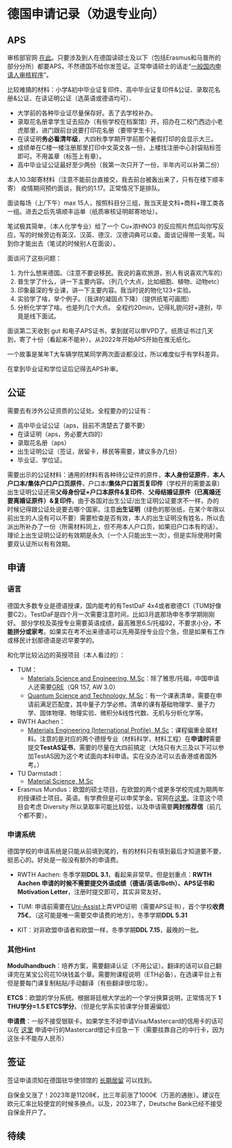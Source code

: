 # 德国申请记录（劝退专业向）

## APS

审核部官网 [在此](https://www.aps.org.cn/zh/)。只要涉及到人在德国读硕士及以下（包括Erasmus和马普所的部分分所）都要APS，不然德国不给你发签证。正常申请硕士的话走“[一般国内申请人审核程序](https://www.aps.org.cn/zh/verfahren-und-services-deutschland/chinaverfahren)”。

比较难搞的材料：小学&初中毕业证复印件、高中毕业证复印件&公证、录取花名册&公证、在读证明公证（选英语或德语均可）、

- 大学前的各种毕业证尽量保存好。丢了去学校补办。
- 录取花名册拿学生证去招办（有些学校在档案馆）开，招办在二校门西边小老虎那里，进门跟前台说要打印花名册（要带学生卡）。
- 在读证明**务必看清年级**，大四秋季学期开学前那个暑假打印的会显示大三。
- 成绩单在C楼一楼注册那里打印中文英文各一份，上楼找注册中心封袋贴标签即可。不用盖章（标签上有章）。
- 高中毕业证公证最好至少两份（我第一次只开了一份，半年内可以补第二份）

本人10.3邮寄材料（注意不能前台直接交，我去前台被轰出来了，只有在楼下顺丰寄）
疫情期间预约面谈，我约的1.17。正常情况下是排队。

面谈每场（上/下午）max 15人，按照科目分三组，我当天是文科+商科+理工类各一组。进去之后先填顺丰运单（纸质审核证明邮寄地址）。

笔试极其简单，（本人化学专业）给了一个 Cu+浓HNO3 的反应照片然后叫你写反应，写的时候旁边有英汉、汉英、德汉、汉德词典可以查。面谈记得带一支笔。叫到你才能出去（笔试的时候别人在面谈）。

面谈问了这些问题：

1. 为什么想来德国。（注意不要说移民。我说的喜欢旅游，别人有说喜欢汽车的）
2. 普生学了什么，讲一下主要内容。（列几个大点，比如细胞、植物、动物etc）
3. 印象最深的专业课，讲一下主要内容。我当时说的物化123+实验。
4. 实验学了啥，举个例子。（我讲的凝固点下降）（提供纸笔可画图）
5. 分析化学学了啥。也是列几个大点。
全程约20min，记得礼貌问好+道别，毕竟是线下面试。

面谈第二天收到 gut 和电子APS证书，拿到就可以申VPD了。纸质证书过几天到，寄了十份（看起来不能补）。从2022年开始APS开始在推无纸化。

一个故事是某年T大车辆学院某同学两次面谈都没过，所以难度似乎有学科差异。

在拿到毕业证和学位证后记得去APS补审。

## 公证

需要去有涉外公证资质的公证处。全程要办的公证有：

- 高中毕业证公证（aps，目前不清楚去了要不要）
- 在读证明（aps，务必要大四的）
- 录取花名册（aps）
- 出生证明公证（签证，居留卡，移民等需要，建议多办几份）
- 毕业证、学位证。

需要出示的公证材料：通用的材料有各种待公证件的原件，**本人身份证原件**，**本人户口本/集体户口户口页原件**，户口本/**集体户口首页复印件**（学校开的需要盖章）
出生证明公证还需**父母身份证+户口本原件&复印件**、**父母结婚证原件（已离婚还要离婚证原件）&复印件**。由于各国对出生公证/出生证明公证要求不一样，办的时候记得跟公证处说要去哪个国家。注意**出生证明**（绿色的那张纸，在某个年限以前出生的人没有可以不要）需要检查是否有效，本人的出生证明没有姓名，所以去派出所补办了一份（所需材料同上，但不用本人户口页，如果旧户口本有的话）。理论上出生证明公证的有效期是永久（一个人只能出生一次），但是实际使用时需要双认证所以有有效期。

## 申请

### 语言

德国大多数专业是德语授课，国内能考的有TestDaF 4x4或者歌德C1（TUM好像要C2）。TestDaF是四个月一次需要注意时间，比如3月底那场申冬季学期刚刚好。
部分学校及英授专业需要英语成绩，最高雅思6.5/托福92，不要求小分，**不能拼分或家考**。如果实在考不出来德语可以先用英授专业应个急，但是如果有工作或移民计划那德语是迟早要学的。

和化学比较沾边的英授项目（本人看过的）：

- TUM：
  - [Materials Science and Engineering, M.Sc](https://www.tum.de/en/studies/degree-programs/detail/materials-science-and-engineering-master-of-science-msc)：除了雅思/托福，中国申请人还需要[GRE](https://www.tum.de/en/studies/application/application-info-portal/special-conditions-for-certain-countries/)（QR 157, AW 3.0）
  - [Quantum Science and Technology, M.Sc](https://www.tum.de/en/studies/degree-programs/detail/quantum-science-technology-master-of-science-msc/)：有一个课表清单，需要在申请前满足匹配度，其中量子力学必修。清单的课有基础物理学、量子力学、固体物理、物理实验、微积分&线性代数、无机与分析化学等。
- RWTH Aachen：
  - [Materials Engineering (International Profile), M.Sc](https://www.rwth-aachen.de/cms/root/studium/Vor-dem-Studium/Studiengaenge/Liste-Aktuelle-Studiengaenge/Studiengangbeschreibung/~omse/Materials-Engineering-M-Sc/)：课程偏重金属材料。注意的是对应的两个德授专业（材料科学，材料工程）在**申请时**需要提交**TestAS证书**，需要的尽量在大四前搞定（大陆只有大三及以下可以参加TestAS因为这个考试面向本科申请。实在没办法可以去香港或者国外考。）
- TU Darmstadt：
  - [Material Science, M.Sc](https://www.tu-darmstadt.de/studieren/studieninteressierte/studienangebot_studiengaenge/studiengang_183552.de.jsp)
- Erasmus Mundus：欧盟的硕士项目，在欧盟的两个或更多学校完成为期两年的授课硕士项目。英语。有学费但是可以申奖学金。官网在[这里](https://www.eacea.ec.europa.eu/scholarships/erasmus-mundus-catalogue_en)。注意这个项目会考虑 Diversity 所以录取率可能比较低，以及申请需要**两封推荐信**（前几个都不要）。

### 申请系统

德国学校的申请系统是只能从前填到尾的，有的材料只有填到最后才知道要不要，挺恶心的。好处是一般没有额外的申请费。

- RWTH Aachen: 冬季学期**DDL 3.1**，看起来非常早。但是划重点：**RWTH Aachen 申请的时候不需要提交外语成绩（德语/英语/Both）、APS证书和Motivation Letter**，注册时提交即可，其实非常友好。

- TUM: 申请前需要在[Uni-Assist](https://www.uni-assist.de/)上弄VPD证明（需要APS证书），首个学校**收费75€**。（这可能是唯一需要交申请费的地方）。冬季学期**DDL 5.31**

- KIT：对非欧盟申请者和欧盟一样，冬季学期**DDL 7.15**，最晚的一批。

### 其他Hint

**Modulhandbuch**：培养方案，需要翻译认证（不用公证）。翻译的话可以自己翻译完在某宝公司花10块钱盖个章。需要附课程说明（ETH必备），在选课平台上有但是要每门课复制粘贴/手动翻译（有些翻译很垃圾）。

**ETCS**：欧盟的学分系统。根据哥廷根大学出的一个学分换算说明，正常情况下 **1 THU学分=1.5 ETCS学分**。（但是化学系实验课学分普遍偏低）

**申请费**：一般不接受银联卡。如果学生不好申请Visa/Mastercard的信用卡的话可以在 [这里](https://cloud.bankofchina.com/sh/api/net/common/url/adr?id=kuajinggomastercard) 申请中行的Mastercard借记卡应急一下（需要挂靠自己的中行卡，因为这张卡不能存人民币）

## 签证

签证申请须知在德国驻华使领馆的 [长期居留](https://china.diplo.de/cn-zh/service/visa-einreise/nationales-visum/1345434) 可以找到。

自保金又涨了！2023年是11208€，比三年前涨了1000€（万恶的通胀）。建议在欧元汇率比较便宜的时候多换点。以及，2023年了，Deutsche Bank已经不接受自保金开户了。

## 待续

